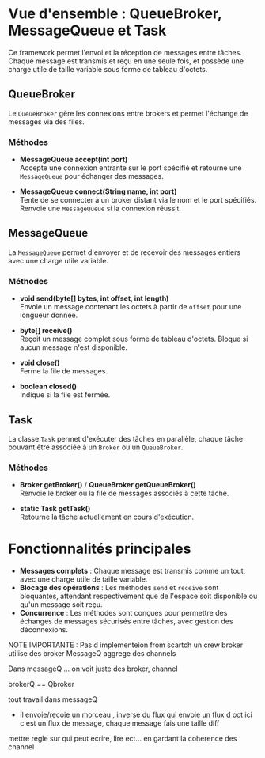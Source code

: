 # Vue d'ensemble : QueueBroker, MessageQueue et Task

Ce framework permet l'envoi et la réception de messages entre tâches. Chaque message est transmis et reçu en une seule fois, et possède une charge utile de taille variable sous forme de tableau d'octets.

## QueueBroker

Le `QueueBroker` gère les connexions entre brokers et permet l'échange de messages via des files.

### Méthodes

- **MessageQueue accept(int port)**  
  Accepte une connexion entrante sur le port spécifié et retourne une `MessageQueue` pour échanger des messages.

- **MessageQueue connect(String name, int port)**  
  Tente de se connecter à un broker distant via le nom et le port spécifiés. Renvoie une `MessageQueue` si la connexion réussit.

## MessageQueue

La `MessageQueue` permet d'envoyer et de recevoir des messages entiers avec une charge utile variable.

### Méthodes

- **void send(byte[] bytes, int offset, int length)**  
  Envoie un message contenant les octets à partir de `offset` pour une longueur donnée.

- **byte[] receive()**  
  Reçoit un message complet sous forme de tableau d'octets. Bloque si aucun message n'est disponible.

- **void close()**  
  Ferme la file de messages.

- **boolean closed()**  
  Indique si la file est fermée.

## Task

La classe `Task` permet d'exécuter des tâches en parallèle, chaque tâche pouvant être associée à un `Broker` ou un `QueueBroker`.

### Méthodes

- **Broker getBroker()** / **QueueBroker getQueueBroker()**  
  Renvoie le broker ou la file de messages associés à cette tâche.

- **static Task getTask()**  
  Retourne la tâche actuellement en cours d'exécution.

# Fonctionnalités principales

- **Messages complets** : Chaque message est transmis comme un tout, avec une charge utile de taille variable.
- **Blocage des opérations** : Les méthodes `send` et `receive` sont bloquantes, attendant respectivement que de l'espace soit disponible ou qu'un message soit reçu.
- **Concurrence** : Les méthodes sont conçues pour permettre des échanges de messages sécurisés entre tâches, avec gestion des déconnexions.

NOTE IMPORTANTE :
Pas d implementeion from scartch
un crew broker utilise des broker
MessageQ aggrege des channels

Dans messageQ ...
on voit juste des broker, channel

brokerQ == Qbroker

tout travail dans messageQ

- il envoie/recoie un morceau , inverse du flux qui envoie un flux d oct
  ici c est un flux de message, chaque message fais une taille diff

mettre regle sur qui peut ecrire, lire ect... en gardant la coherence des channel
